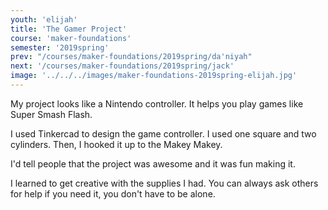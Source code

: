 ```yaml
---
youth: 'elijah'
title: 'The Gamer Project'
course: 'maker-foundations'
semester: '2019spring'
prev: "/courses/maker-foundations/2019spring/da'niyah"
next: '/courses/maker-foundations/2019spring/jack'
image: '../../../images/maker-foundations-2019spring-elijah.jpg'
---
```


My project looks like a Nintendo controller. It helps you play games like Super Smash Flash. 

I used Tinkercad to design the game controller. I used one square and two cylinders. Then, I hooked it up to the Makey Makey.

I'd tell people that the project was awesome and it was fun making it. 

I learned to get creative with the supplies I had. You can always ask others for help if you need it, you don't have to be alone.


